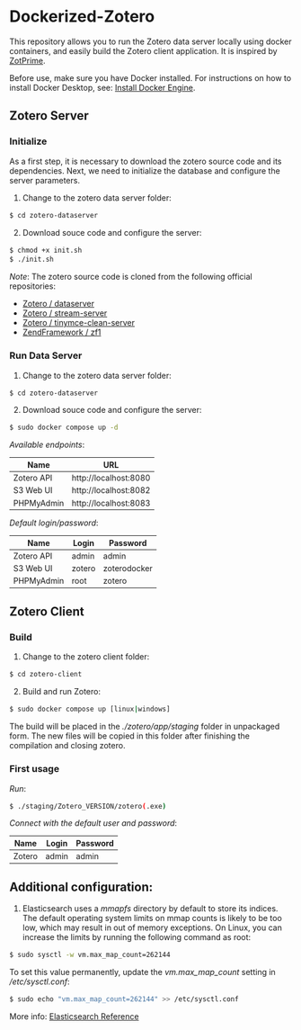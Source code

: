 # Dockerized-Zotero

This repository allows you to run the Zotero data server locally using docker containers, and easily build the Zotero client application. It is inspired by [ZotPrime](https://github.com/FiligranHQ/zotprime).

Before use, make sure you have Docker installed. For instructions on how to install Docker Desktop, see: [Install Docker Engine](https://docs.docker.com/engine/install).

## Zotero Server 

### Initialize

As a first step, it is necessary to download the zotero source code and its dependencies. Next, we need to initialize the database and configure the server parameters. 

1. Change to the zotero data server folder: 
```bash
$ cd zotero-dataserver
```

2. Download souce code and configure the server: 
```bash
$ chmod +x init.sh
$ ./init.sh
```
_Note_: The zotero source code is cloned from the following official repositories:
- [Zotero / dataserver](https://github.com/zotero/dataserver.git)
- [Zotero / stream-server](https://github.com/zotero/stream-server.git)
- [Zotero / tinymce-clean-server](https://github.com/zotero/tinymce-clean-server.git)
- [ZendFramework / zf1](https://github.com/zotero/tinymce-clean-server.git)

### Run Data Server

1. Change to the zotero data server folder: 
```bash
$ cd zotero-dataserver
```

2. Download souce code and configure the server: 
```bash
$ sudo docker compose up -d
```

*Available endpoints*:

| Name          | URL                                           |
| ------------- | --------------------------------------------- |
| Zotero API    | http://localhost:8080                         |
| S3 Web UI     | http://localhost:8082                         |
| PHPMyAdmin    | http://localhost:8083                         |

*Default login/password*:

| Name          | Login                    | Password           |
| ------------- | ------------------------ | ------------------ |
| Zotero API    | admin                    | admin              |
| S3 Web UI     | zotero                   | zoterodocker       |
| PHPMyAdmin    | root                     | zotero             |


## Zotero Client 

### Build

1. Change to the zotero client folder: 
```bash
$ cd zotero-client
```

2. Build and run Zotero: 
```bash
$ sudo docker compose up [linux|windows]
```

The build will be placed in the _./zotero/app/staging_ folder in unpackaged form. The new files will be copied in this folder after finishing the compilation and closing zotero.

### First usage

*Run*:
```bash
$ ./staging/Zotero_VERSION/zotero(.exe)
```

*Connect with the default user and password*:

| Name          | Login                    | Password           |
| ------------- | ------------------------ | ------------------ |
| Zotero        | admin                    | admin              |

[comment]: ![Sync](./doc/sync.png)


## Additional configuration: 

1. Elasticsearch uses a _mmapfs_ directory by default to store its indices. The default operating system limits on mmap counts is likely to be too low, which may result in out of memory exceptions. On Linux, you can increase the limits by running the following command as root:

```bash
$ sudo sysctl -w vm.max_map_count=262144
```

To set this value permanently, update the _vm.max_map_count_ setting in _/etc/sysctl.conf_:

```bash
$ sudo echo "vm.max_map_count=262144" >> /etc/sysctl.conf
```

More info: [Elasticsearch Reference](https://www.elastic.co/guide/en/elasticsearch/reference/current/vm-max-map-count.html#vm-max-map-count)

